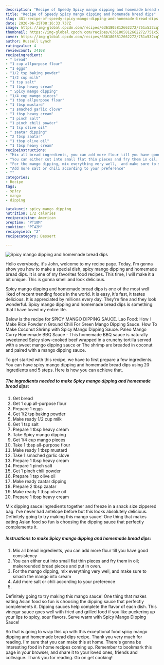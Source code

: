 ```yaml
---
description: "Recipe of Speedy Spicy mango dipping and homemade bread dips"
title: "Recipe of Speedy Spicy mango dipping and homemade bread dips"
slug: 481-recipe-of-speedy-spicy-mango-dipping-and-homemade-bread-dips
date: 2020-06-25T08:16:33.737Z
image: https://img-global.cpcdn.com/recipes/6361805812662272/751x532cq70/spicy-mango-dipping-and-homemade-bread-dips-recipe-main-photo.jpg
thumbnail: https://img-global.cpcdn.com/recipes/6361805812662272/751x532cq70/spicy-mango-dipping-and-homemade-bread-dips-recipe-main-photo.jpg
cover: https://img-global.cpcdn.com/recipes/6361805812662272/751x532cq70/spicy-mango-dipping-and-homemade-bread-dips-recipe-main-photo.jpg
author: Russell Lynch
ratingvalue: 4
reviewcount: 34108
recipeingredient:
- " bread"
- "1 cup allpurpose flour"
- "1 eggs"
- "1/2 tsp baking powder"
- "1/2 cup milk"
- "1 tsp salt"
- "1 tbsp heavy cream"
- " Spicy mango dipping"
- "1/4 cup mango pieces"
- "1 tbsp allpurpose flour"
- "1 tbsp mustard"
- "1 smached garlic clove"
- "1 tbsp heavy cream"
- "1 pinch salt"
- "1 pinch chili powder"
- "1 tsp olive oil"
- " zaatar dipping"
- "2 tbsp zaatar"
- "1 tbsp olive oil"
- "1 tbsp heavy cream"
recipeinstructions:
- "Mix all bread ingredients, you can add more flour till you have good consistency"
- "You can either cut into small flat thin pieces and fry them in oil; makerounded bread pieces and put in oven."
- "For the mango dipping, mix everything very well,  and make sure to smash the mango into cream"
- "Add more salt or chili according to your preference"
- ""
categories:
- Recipe
tags:
- spicy
- mango
- dipping

katakunci: spicy mango dipping 
nutrition: 172 calories
recipecuisine: American
preptime: "PT18M"
cooktime: "PT42M"
recipeyield: "2"
recipecategory: Dessert

---
```



![Spicy mango dipping and homemade bread dips](https://img-global.cpcdn.com/recipes/6361805812662272/751x532cq70/spicy-mango-dipping-and-homemade-bread-dips-recipe-main-photo.jpg)

Hello everybody, it's John, welcome to my recipe page. Today, I'm gonna show you how to make a special dish, spicy mango dipping and homemade bread dips. It is one of my favorites food recipes. This time, I will make it a bit unique. This is gonna smell and look delicious.

Spicy mango dipping and homemade bread dips is one of the most well liked of recent trending foods in the world. It is easy, it's fast, it tastes delicious. It is appreciated by millions every day. They're fine and they look wonderful. Spicy mango dipping and homemade bread dips is something that I have loved my entire life.

Below is the recipe for SPICY MANGO DIPPING SAUCE. Lao Food: How I Make Rice Powder n Ground Chili For Green Mango Dipping Sauce. How To Make Coconut Shrimp with Spicy Mango Dipping Sauce. Paleo Mango Curry Homemade BBQ Sauce - This homemade BBQ sauce is naturally sweetened Spicy slow-cooked beef wrapped in a crunchy tortilla served with a sweet mango dipping sauce or The shrimp are breaded in coconut and paired with a mango dipping sauce.


To get started with this recipe, we have to first prepare a few ingredients. You can have spicy mango dipping and homemade bread dips using 20 ingredients and 5 steps. Here is how you can achieve that.

<!--inarticleads1-->

##### The ingredients needed to make Spicy mango dipping and homemade bread dips:

1. Get  bread
1. Get 1 cup all-purpose flour
1. Prepare 1 eggs
1. Get 1/2 tsp baking powder
1. Make ready 1/2 cup milk
1. Get 1 tsp salt
1. Prepare 1 tbsp heavy cream
1. Take  Spicy mango dipping
1. Get 1/4 cup mango pieces
1. Take 1 tbsp all-purpose flour
1. Make ready 1 tbsp mustard
1. Take 1 smached garlic clove
1. Prepare 1 tbsp heavy cream
1. Prepare 1 pinch salt
1. Get 1 pinch chili powder
1. Prepare 1 tsp olive oil
1. Make ready  zaatar dipping
1. Prepare 2 tbsp zaatar
1. Make ready 1 tbsp olive oil
1. Prepare 1 tbsp heavy cream


Mix dipping sauce ingredients together and freeze in a snack size zippered bag. I&#39;ve never had antelope before but this looks absolutely delicious. Definitely going to try making this mango sauce! One thing that makes eating Asian food so fun is choosing the dipping sauce that perfectly complements it. 

<!--inarticleads2-->

##### Instructions to make Spicy mango dipping and homemade bread dips:

1. Mix all bread ingredients, you can add more flour till you have good consistency
1. You can either cut into small flat thin pieces and fry them in oil; makerounded bread pieces and put in oven.
1. For the mango dipping, mix everything very well,  and make sure to smash the mango into cream
1. Add more salt or chili according to your preference
1. 


Definitely going to try making this mango sauce! One thing that makes eating Asian food so fun is choosing the dipping sauce that perfectly complements it. Dipping sauces help complete the flavor of each dish. This vinegar sauce goes well with fried and grilled food if you like puckering up your lips to spicy, sour flavors. Serve warm with Spicy Mango Dipping Sauce! 

So that is going to wrap this up with this exceptional food spicy mango dipping and homemade bread dips recipe. Thank you very much for reading. I'm sure that you can make this at home. There's gonna be interesting food in home recipes coming up. Remember to bookmark this page in your browser, and share it to your loved ones, friends and colleague. Thank you for reading. Go on get cooking!
